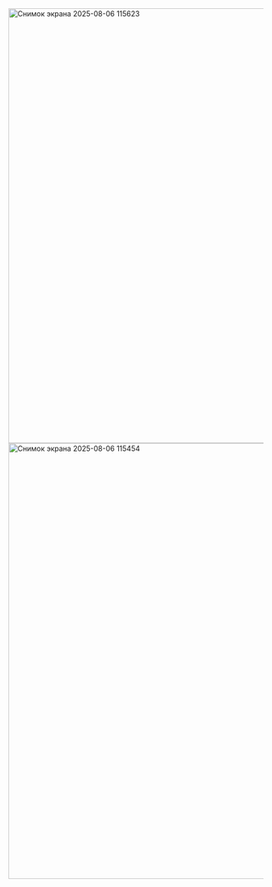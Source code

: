 <img width="769" height="858" alt="Снимок экрана 2025-08-06 115623" src="https://github.com/user-attachments/assets/8754879b-d59b-4886-985f-85b857596cce" />
<img width="768" height="860" alt="Снимок экрана 2025-08-06 115454" src="https://github.com/user-attachments/assets/aad1439e-8468-43f1-821b-eea64be7f40a" />
